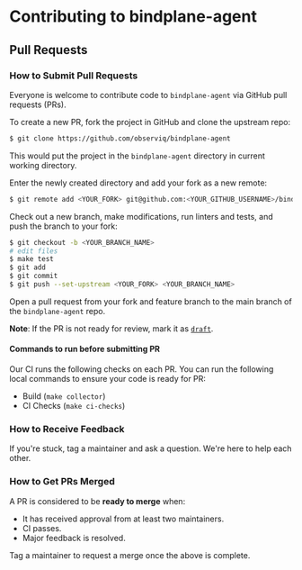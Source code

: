 # Contributing to bindplane-agent

## Pull Requests

### How to Submit Pull Requests

Everyone is welcome to contribute code to `bindplane-agent` via GitHub pull requests (PRs).

To create a new PR, fork the project in GitHub and clone the upstream repo:

```sh
$ git clone https://github.com/observiq/bindplane-agent
```

This would put the project in the `bindplane-agent` directory in current working directory.

Enter the newly created directory and add your fork as a new remote:

```sh
$ git remote add <YOUR_FORK> git@github.com:<YOUR_GITHUB_USERNAME>/bindplane-agent
```

Check out a new branch, make modifications, run linters and tests, and push the branch to your fork:

```sh
$ git checkout -b <YOUR_BRANCH_NAME>
# edit files
$ make test
$ git add
$ git commit
$ git push --set-upstream <YOUR_FORK> <YOUR_BRANCH_NAME>
```

Open a pull request from your fork and feature branch to the main branch of the `bindplane-agent` repo.

**Note**: If the PR is not ready for review, mark it as [`draft`](https://github.blog/2019-02-14-introducing-draft-pull-requests/).

#### Commands to run before submitting PR

Our CI runs the following checks on each PR. You can run the following local commands to ensure your code is ready for PR:

- Build (`make collector`)
- CI Checks (`make ci-checks`)

### How to Receive Feedback

If you're stuck, tag a maintainer and ask a question. We're here to help each other.

### How to Get PRs Merged

A PR is considered to be **ready to merge** when:

* It has received approval from at least two maintainers.
* CI passes.
* Major feedback is resolved.

Tag a maintainer to request a merge once the above is complete.

